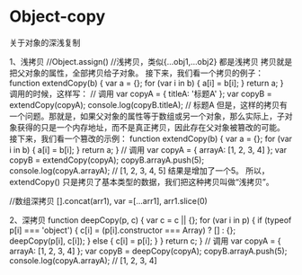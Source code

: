 # Object-copy
关于对象的深浅复制

1、浅拷贝  //Object.assign() //浅拷贝，类似{...obj1,...obj2} 都是浅拷贝
拷贝就是把父对象的属性，全部拷贝给子对象。
接下来，我们看一个拷贝的例子：
function extendCopy(b) {
  var a = {};
  for (var i in b) {
    a[i] = b[i];
  }
  return a;
}
调用的时候，这样写：
// 调用
var copyA = {
  titleA: '标题A'
};
var copyB = extendCopy(copyA);
console.log(copyB.titleA); // 标题A
但是，这样的拷贝有一个问题。那就是，如果父对象的属性等于数组或另一个对象，那么实际上，子对象获得的只是一个内存地址，而不是真正拷贝，因此存在父对象被篡改的可能。
接下来，我们看一个篡改的示例：
function extendCopy(b) {
  var a = {};
  for (var i in b) {
    a[i] = b[i];
  }
  return a;
}
// 调用
var copyA = {
  arrayA: [1, 2, 3, 4]
};
var copyB = extendCopy(copyA);
copyB.arrayA.push(5);
console.log(copyA.arrayA); // [1, 2, 3, 4, 5]
结果是增加了一个5。
所以，extendCopy() 只是拷贝了基本类型的数据，我们把这种拷贝叫做“浅拷贝”。


//数组深拷贝   [].concat(arr1),   var =[...arr1],   arr1.slice(0)



2、深拷贝
function deepCopy(p, c) {
  var c = c || {};
  for (var i in p) {
    if (typeof p[i] === 'object') {
      c[i] = (p[i].constructor === Array) ? [] : {};
      deepCopy(p[i], c[i]);
    } else {
      c[i] = p[i];
    }
  }
  return c;
}
// 调用
var copyA = {
    arrayA: [1, 2, 3, 4]
};
var copyB = deepCopy(copyA);
copyB.arrayA.push(5);
console.log(copyA.arrayA); // [1, 2, 3, 4]